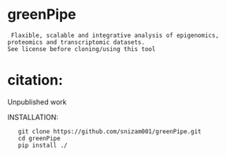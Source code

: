 # greenPipe
     Flaxible, scalable and integrative analysis of epigenomics, proteomics and transcriptomic datasets. 
    See license before cloning/using this tool

# citation:
Unpublished work

INSTALLATION:
       
       git clone https://github.com/snizam001/greenPipe.git
       cd greenPipe
       pip install ./
       

